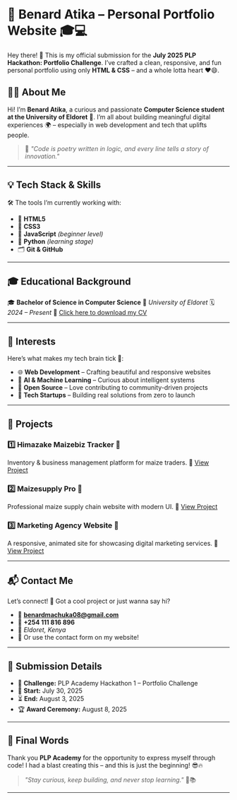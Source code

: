 

# 🚀 Benard Atika – Personal Portfolio Website 🎓💻

Hey there! 👋
This is my official submission for the **July 2025 PLP Hackathon: Portfolio Challenge**.
I’ve crafted a clean, responsive, and fun personal portfolio using only **HTML & CSS** – and a whole lotta heart ❤️😄.


## 👨‍💻 About Me

Hi! I’m **Benard Atika**, a curious and passionate **Computer Science student at the University of Eldoret** 🏫.
I’m all about building meaningful digital experiences 🌍 – especially in web development and tech that uplifts people.

> 💬 *"Code is poetry written in logic, and every line tells a story of innovation."*

---

## 💡 Tech Stack & Skills

🛠️ The tools I’m currently working with:

* 🧱 **HTML5**
* 🎨 **CSS3**
* 🧠 **JavaScript** *(beginner level)*
* 🐍 **Python** *(learning stage)*
* 🗂️ **Git & GitHub**

---

## 🎓 Educational Background

🎓 **Bachelor of Science in Computer Science**
📍 *University of Eldoret*
🗓️ *2024 – Present*
📄 [Click here to download my CV](./cv.pdf)

---

## 🎯 Interests

Here’s what makes my tech brain tick 🔧:

* 🌐 **Web Development** – Crafting beautiful and responsive websites
* 🤖 **AI & Machine Learning** – Curious about intelligent systems
* 🧩 **Open Source** – Love contributing to community-driven projects
* 🚀 **Tech Startups** – Building real solutions from zero to launch

---

## 🌟 Projects

### 1️⃣ Himazake Maizebiz Tracker 🌽

Inventory & business management platform for maize traders.
🔗 [View Project](https://himazake.netlify.app/login)

### 2️⃣ Maizesupply Pro 🌾

Professional maize supply chain website with modern UI.
🔗 [View Project](https://maizesuplypro.netlify.app/)

### 3️⃣ Marketing Agency Website 🚀

A responsive, animated site for showcasing digital marketing services.
🔗 [View Project](https://catalysta.netlify.app/)

---

## 📬 Contact Me

Let’s connect! 🤝
Got a cool project or just wanna say hi?

* 📧 **[benardmachuka08@gmail.com](mailto:benardmachuka08@gmail.com)**
* 📱 **+254 111 816 896**
* 📍 *Eldoret, Kenya*
* 💬 Or use the contact form on my website!

---

## 📝 Submission Details

* 🔧 **Challenge:** PLP Academy Hackathon 1 – Portfolio Challenge
* 📅 **Start:** July 30, 2025
* ⏳ **End:** August 3, 2025
* 🏆 **Award Ceremony:** August 8, 2025

---

## 🙌 Final Words

Thank you **PLP Academy** for the opportunity to express myself through code!
I had a blast creating this – and this is just the beginning! 😎🔥

> *"Stay curious, keep building, and never stop learning."* 🚧📚

---
